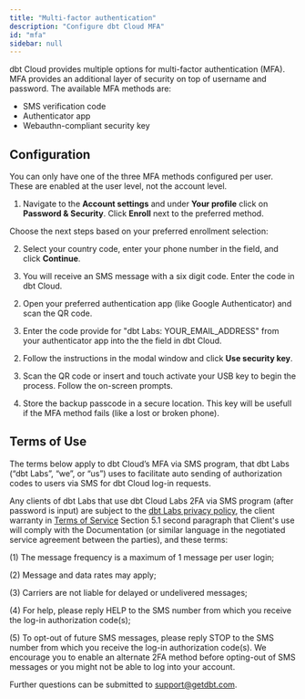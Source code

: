 ```yaml
---
title: "Multi-factor authentication"
description: "Configure dbt Cloud MFA"
id: "mfa"
sidebar: null
---
```


dbt Cloud provides multiple options for multi-factor authentication (MFA). MFA provides an additional layer of security on top of username and password. The available MFA methods are:
- SMS verification code
- Authenticator app
- Webauthn-compliant security key

## Configuration

You can only have one of the three MFA methods configured per user. These are enabled at the user level, not the account level.

1. Navigate to the **Account settings** and under **Your profile** click on **Password & Security**. Click **Enroll** next to the preferred method.

<Lightbox src="/img/docs/dbt-cloud/mfa-enrollment.png" title="Select MFA enrollment method" />

Choose the next steps based on your preferred enrollment selection:

<expandable alt_header="SMS verification code" >

2. Select your country code, enter your phone number in the field, and click **Continue**.

<Lightbox src="/img/docs/dbt-cloud/sms-enter-phone.png" title="Enter your phone number information" />

3. You will receive an SMS message with a six digit code. Enter the code in dbt Cloud.

<Lightbox src="/img/docs/dbt-cloud/enter-code.png" title="Enter the 6-digit code" />

</expandable>

<expandable alt_header="Authenticator app" >

2. Open your preferred authentication app (like Google Authenticator) and scan the QR code.

<Lightbox src="/img/docs/dbt-cloud/scan-qr.png" title="Scan the QR code" />

3. Enter the code provide for "dbt Labs: YOUR_EMAIL_ADDRESS" from your authenticator app into the the field in dbt Cloud.

</expandable>

<expandable alt_header="Webauthn-compliant security key" >

2. Follow the instructions in the modal window and click **Use security key**.

<Lightbox src="/img/docs/dbt-cloud/create-security-key.png" title="Scan the QR code" />

3. Scan the QR code or insert and touch activate your USB key to begin the process. Follow the on-screen prompts. 

</expandable>

4. Store the backup passcode in a secure location. This key will be usefull if the MFA method fails (like a lost or broken phone).


## Terms of Use

The terms below apply to dbt Cloud’s MFA via SMS program, that dbt Labs (“dbt Labs”, “we”, or “us”) uses to facilitate auto sending of authorization codes to users via SMS for dbt Cloud log-in requests. 

Any clients of dbt Labs that use dbt Cloud Labs 2FA via SMS program (after password is input) are subject to the [dbt Labs privacy policy](https://www.getdbt.com/cloud/privacy-policy), the client warranty in [Terms of Service](https://www.getdbt.com/terms-of-service) Section 5.1 second paragraph that Client's use will comply with the Documentation (or similar language in the negotiated service agreement between the parties), and these terms: 

(1) The message frequency is a maximum of 1 message per user login; 

(2) Message and data rates may apply; 

(3) Carriers are not liable for delayed or undelivered messages; 

(4) For help, please reply HELP to the SMS number from which you receive the log-in authorization code(s); 

(5) To opt-out of future SMS messages, please reply STOP to the SMS number from which you receive the log-in authorization code(s). We encourage you to enable an alternate 2FA method before opting-out of SMS messages or you might not be able to log into your account. 

Further questions can be submitted to [support@getdbt.com](mailto:support@getdbt.com).

